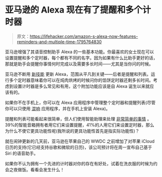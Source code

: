 # 亚马逊的 Alexa 现在有了提醒和多个计时器

> 原文：<https://lifehacker.com/amazon-s-alexa-now-features-reminders-and-multiple-time-1795764830>

亚马逊增强了其语音控制助手 Alexa 的一些基本功能。你最喜欢的女士现在可以设置提醒和多个定时器，每个都有不同的名字。因为如果有什么比助手更好的话，那就是助手会提醒你事情何时完成以及需要多长时间——尤其是当你问的时候。



亚马逊不断用 [新技能](https://www.amazon.com/s/ref=sr_hi_1?asc_campaign=InlineText&asc_refurl=https://lifehacker.com/amazon-s-alexa-now-features-reminders-and-multiple-time-1795764830&asc_source=&bbn=13727921011&ie=UTF8&qid=1496441148&rh=n:13727921011&tag=kinjalifehackerlink-20) 更新 Alexa，范围从平凡到关键——后者是提醒和列表。运行多个定时器意味着你可以在炖肉烘烤的时候问你的馅饼定时器还剩多长时间。考虑到设置计时器是多么常见和有用，这个附加功能应该是自 Alexa 诞生以来就应该有的。

如果你不在手机上，你可以在 Alexa 应用程序中管理整个定时器和提醒列表(尽管你可以只使用 [混响](https://reverb.ai/) 应用程序，并在手机上安装 Alexa)。

提醒和列表可能看起来很简单，但人们使用智能助理来处理 [非常简单的事情](http://www.businessinsider.com/how-people-use-smart-speakers-amazon-echo-chart-2017-5) 。39%的智能音箱拥有者用它们来设置提醒，41%的人用它们来设置定时器，那么为什么不使它更具功能性呢(我所说的更具功能性首先是指实际功能性)？

就在闹钟更新的几天前，亚马逊在苹果自己的 WWDC 之前增加了对苹果 iCloud 日历的支持(它已经支持谷歌和微软的日历)，该公司预计将在周一宣布自己基于 Siri 的语音助手。

如果你不认为拥有一个先进的计时器对你的存在有好处，试着在洗衣服的时候为约会之夜做饭。看看会发生什么！